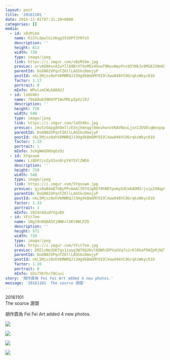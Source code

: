 ```yaml
---
layout: post
title: '20161101 ' 
date: 2016-11-01T07:31:30+0000 
categories: [] 
media:
  - id: xBzMibm
    name: RJZYL0pwlGiXKqg593OPf3YM7o5
    description: ''   
    height: 613
    width: 720
    type: image/jpeg
    link: https://i.imgur.com/xBzMibm.jpg
    prevLoc: orv8GN4xnAIwYllA9BrXTXoMEx4XowT9KwvWqvPnc05YNk3x9MS8JX0m8Z8BIzwkGY3qmnFry1M9Rp0QsAzgOND60ohJ1KNNYE9ytlvJ3QjgmWhzPBXMVJ8AfkY23LQ0wZIyZrYq6pORur9B13OWXJCKA9MkLOO4I7qME7lB2JiEKKNk2GMZC6MEX33j5wC10nxPnAEkF2PjmqLJm0iQ6L0PGE2Mig7gE73rr2IN5ODwzn1yiPAy3WYwA2U40gGmwB9NHjQ
    parentId: DoGN02XPqnTZ6llLAG5kcDmojyP
    postId: nkL5Mjxz0ohV6MWRQJJ3Hg9kBmGMY9I9lXwwO46YC0GrqkzWkycO1O
    factor: 1.17
    portrait: 0
    mInfo: WPwlzmCWLKABAUJ
  - id: leOV46s
    name: 70o8AwEO9KHYP1WvPMLpIpXzlRJ
    description: ''   
    height: 720
    width: 540
    type: image/jpeg
    link: https://i.imgur.com/leOV46s.jpg
    prevLoc: jmv5zG4pgAhOmllzE3njhmnqgl0mnvhwnxVKAVNouLjxn1ZOVDiqWxnpqAqkuLPNWVxYy5I9A6zJvWrQtWNr81OGg3C1myJERykPcg46JY1ZxvfMP53VwgQDSvwKzE5p4Af9723jV6ZxT82wPgjj9mcYBqyLWBMjuOBy8OrDjPIQPPR149pLS0oPD55Z9ETkRKmJN22pf1XPxvV4k7I9JO2Q5xpGsLEByLxM5qSAg6pAlyKwiExjPG8OxBhqy2QM7wOYtAV
    parentId: DoGN02XPqnTZ6llLAG5kcDmojyP
    postId: nkL5Mjxz0ohV6MWRQJJ3Hg9kBmGMY9I9lXwwO46YC0GrqkzWkycO1O
    factor: 1.33
    portrait: 1
    mInfo: 3cKgWmGD0UqOzOz
  - id: 5Yqxuwm
    name: LzQ6P2jnZyU2on8rpYmYSVlZWE6
    description: ''   
    height: 720
    width: 540
    type: image/jpeg
    link: https://i.imgur.com/5Yqxuwm.jpg
    prevLoc: gjx8wB4mD7hByPPv6mAlfD74JgRD70hNDYpwkp54Cm6AOM2rjvipZ40qpVpWhRyQMV5AKPuOLNJz1K3GiPnqZOP1QWI9Z8PxnEpQslXkD2nVNQsYoY32ZMopuK85DQVEoYFp2JE16wDzh6wn6zZJ1kFNlPBKB84PCqgp8qm57xtX116r7VpBsBYqJyywPpsylPjz2MMyf6Z9AAAnkGTQ8KlzNqDDCNyRz8ljG7hDqxkEzpPYIxnyBNEzgZHQwB4J3X54UA0
    parentId: DoGN02XPqnTZ6llLAG5kcDmojyP
    postId: nkL5Mjxz0ohV6MWRQJJ3Hg9kBmGMY9I9lXwwO46YC0GrqkzWkycO1O
    factor: 1.33
    portrait: 1
    mInfo: 2824nA8udYVgvBX
  - id: YFct7om
    name: 1Ng19n0Q6ASXjNNKxlOKt0WLPZD
    description: ''   
    height: 571
    width: 720
    type: image/jpeg
    link: https://i.imgur.com/YFct7om.jpg
    prevLoc: EMZ1zNo3XKTqx11wyg3WT6Q2Kvl6QWh1DPVyGVq7s2rKlRGxP5HZpRjNZYZ3u7Xgv6D5ALfxgZ8rYLE2cV71W5prPyTvA8VY09N9Cr02mNX9BQHlGYLrGLROTzW9MEyWkZUVj0X78OyqFk14OEjn6JI5OW1B1O7JhYjXWYy89KFoPPXzAQjvtnXRxkk5AOF9zv3JLpvvFJyJ5N9g1LcK6rRrv5OYuqnODEzDvOFV0MGzEvjDSy268P938ZH2zrrmgljATLK
    parentId: DoGN02XPqnTZ6llLAG5kcDmojyP
    postId: nkL5Mjxz0ohV6MWRQJJ3Hg9kBmGMY9I9lXwwO46YC0GrqkzWkycO1O
    factor: 1.26
    portrait: 0
    mInfo: dZx75KYhcfQCuvi
story: '胡作霏為 Fei Fei Art added 4 new photos.'  
message: '20161101  The source 源頭'  
---
```


20161101  
The source 源頭
 
 
[//]: #story:
胡作霏為 Fei Fei Art added 4 new photos.


[//]: #media:  
<a href="https://i.imgur.com/xBzMibm.jpg"><img class="postImage" src="https://i.imgur.com/xBzMibmh.jpg" />  
</a>    


<a href="https://i.imgur.com/leOV46s.jpg"><img class="postImage" src="https://i.imgur.com/leOV46sh.jpg" />  
</a>    


<a href="https://i.imgur.com/5Yqxuwm.jpg"><img class="postImage" src="https://i.imgur.com/5Yqxuwmh.jpg" />  
</a>    


<a href="https://i.imgur.com/YFct7om.jpg"><img class="postImage" src="https://i.imgur.com/YFct7omh.jpg" />  
</a>   
